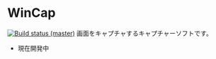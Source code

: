 # WinCap
[![Build status (master)](https://img.shields.io/appveyor/ci/Thirdplay/WinCap.svg?style=flat-square)](https://ci.appveyor.com/project/thirdplay/wincap)
画面をキャプチャするキャプチャーソフトです。

* 現在開発中
